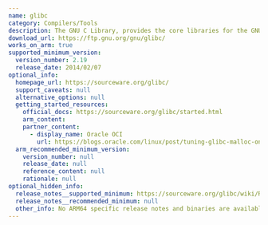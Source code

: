 ```yaml
---
name: glibc
category: Compilers/Tools
description: The GNU C Library, provides the core libraries for the GNU system and GNU/Linux systems, as well as many other systems that use Linux as the kernel.
download_url: https://ftp.gnu.org/gnu/glibc/
works_on_arm: true
supported_minimum_version:
  version_number: 2.19
  release_date: 2014/02/07
optional_info:
  homepage_url: https://sourceware.org/glibc/
  support_caveats: null
  alternative_options: null
  getting_started_resources:
    official_docs: https://sourceware.org/glibc/started.html
    arm_content:
    partner_content:
      - display_name: Oracle OCI
        url: https://blogs.oracle.com/linux/post/tuning-glibc-malloc-on-arm-a-case-study
  arm_recommended_minimum_version:
    version_number: null
    release_date: null
    reference_content: null
    rationale: null
optional_hidden_info:
  release_notes__supported_minimum: https://sourceware.org/glibc/wiki/Release/2.19
  release_notes__recommended_minimum: null
  other_info: No ARM64 specific release notes and binaries are available but some builds have been performed for AArch64. Glibc minimum supported version depends on the distros. For example, ubuntu:14.04 has GLIBC v2.19 and ubuntu:16.04 has GLIBC v2.23.
---
```

